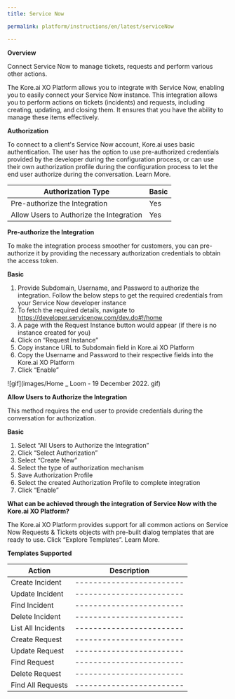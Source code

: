 ```yaml
---
title: Service Now

permalink: platform/instructions/en/latest/serviceNow

---
```


<container>

**Overview**

Connect Service Now to manage tickets, requests and perform various other actions.

The Kore.ai XO Platform allows you to integrate with Service Now, enabling you to easily connect your Service Now instance. This integration allows you to perform actions on tickets (incidents) and requests, including creating, updating, and closing them. It ensures that you have the ability to manage these items effectively.

</container>

<container>

**Authorization**
 
To connect to a client's Service Now account, Kore.ai uses basic authentication. The user has the option to use pre-authorized credentials provided by the developer during the configuration process, or can use their own authorization profile during the configuration process to let the end user authorize during the conversation. Learn More.
 
 |Authorization Type                      | Basic |
 |----------------------------------------|-------|
 |Pre-authorize the Integration           |  Yes  |
 |Allow Users to Authorize the Integration|  Yes  |


**Pre-authorize the Integration**
 
 To make the integration process smoother for customers, you can pre-authorize it by providing the necessary authorization credentials to obtain the access token.

 **Basic**
 
  1. Provide Subdomain, Username, and Password to authorize the integration. Follow the below steps to get the required credentials from your Service Now developer    instance
  2. To fetch the required details, navigate to https://developer.servicenow.com/dev.do#!/home
  3. A page with the Request Instance button would appear (if there is no instance created for you)
  4. Click on “Request Instance”
  5. Copy instance URL to Subdomain field in Kore.ai XO Platform
  6. Copy the Username and Password to their respective fields into the Kore.ai XO Platform
  7. Click “Enable”
 
 ![gif](images/Home _ Loom - 19 December 2022. gif)
 
 **Allow Users to Authorize the Integration**
 
 This method requires the end user to provide credentials during the conversation for authorization.
 
 **Basic**
 
   1. Select “All Users to Authorize the Integration”
   2. Click “Select Authorization”
   3. Select “Create New”
   4. Select the type of authorization mechanism 
   5. Save Authorization Profile
   6. Select the created Authorization Profile to complete integration
   7. Click “Enable”

**What can be achieved through the integration of Service Now with the Kore.ai XO Platform?**
 
 The Kore.ai XO Platform provides support for all common actions on Service Now  Requests & Tickets objects with pre-built dialog templates that are ready to use.     Click “Explore Templates”. Learn More.
 
 **Templates Supported**
  
 | Action           | Description            |
 |------------------|------------------------|
 |Create Incident   |------------------------|
 |Update Incident   |------------------------|
 |Find Incident     |------------------------|
 |Delete Incident   |------------------------|
 |List All Incidents|------------------------|
 |Create Request    |------------------------|
 |Update Request    |------------------------|
 |Find Request      |------------------------|
 |Delete Request    |------------------------|
 |Find All Requests |------------------------|

</container>

